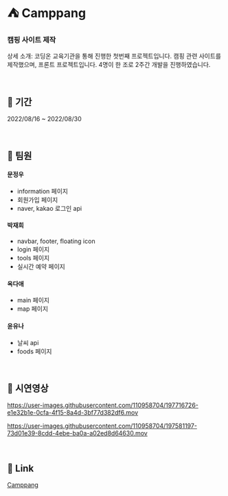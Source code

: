 # :tent: Camppang

### 캠핑 사이트 제작

상세 소개: 코딩온 교육기관을 통해 진행한 첫번째 프로젝트입니다. 캠핑 관련 사이트를 제작했으며, 프론트 프로젝트입니다. 4명이 한 조로 2주간 개발을 진행하였습니다.

&nbsp;
## :date: 기간

2022/08/16 ~ 2022/08/30

&nbsp;
## :busts_in_silhouette: 팀원

#### 문정우
  * information 페이지
  * 회원가입 페이지
  * naver, kakao 로그인 api
  
#### 박재희
  * navbar, footer, floating icon
  * login 페이지
  * tools 페이지
  * 실시간 예약 페이지
  
#### 옥다애
  * main 페이지
  * map 페이지
  
#### 윤유나
  * 날씨 api
  * foods 페이지
  
&nbsp;
## :movie_camera: 시연영상

https://user-images.githubusercontent.com/110958704/197716726-e1e32b1e-0cfa-4f15-8a4d-3bf77d382df6.mov

https://user-images.githubusercontent.com/110958704/197581197-73d01e39-8cdd-4ebe-ba0a-a02ed8d64630.mov

&nbsp;
## :link: Link
[Camppang](http://3.37.87.185:8000/)
